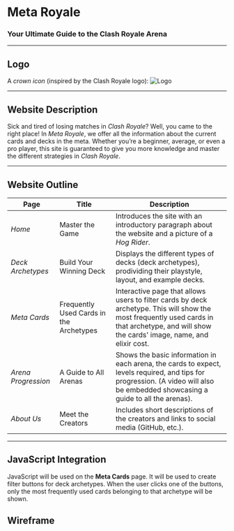 # Meta Royale

### Your Ultimate Guide to the Clash Royale Arena

---

## Logo
A *crown icon* (inspired by the Clash Royale logo):
![Logo](https://github.com/banonok11/WDProjRubidiumOcampoViray/blob/main/images/logo.png)

---

## Website Description
Sick and tired of losing matches in *Clash Royale*? Well, you came to the right place! In *Meta Royale*, we offer all the information about the current cards and decks in the meta. Whether you’re a beginner, average, or even a pro player, this site is guaranteed to give you more knowledge and master the different strategies in *Clash Royale*.

---

## Website Outline

| Page | Title | Description |
|------|--------|-------------|
| *Home* | Master the Game | Introduces the site with an introductory paragraph about the website and a picture of a *Hog Rider*. |
| *Deck Archetypes* | Build Your Winning Deck | Displays the different types of decks (deck archetypes), prodividing their playstyle, layout, and example decks. |
| *Meta Cards* | Frequently Used Cards in the Archetypes | Interactive page that allows users to filter cards by deck archetype. This will show the most frequently used cards in that archetype, and will show the cards' image, name, and elixir cost. |
| *Arena Progression* | A Guide to All Arenas |  Shows the basic information in each arena, the cards to expect, levels required, and tips for progression. (A video will also be embedded showcasing a guide to all the arenas). |
| *About Us* | Meet the Creators | Includes short descriptions of the creators and links to social media (GitHub, etc.). |

---

## JavaScript Integration
JavaScript will be used on the **Meta Cards** page. It will be used to create filter buttons for deck archetypes. When the user clicks one of the buttons, only the most frequently used cards belonging to that archetype will be shown.

## Wireframe
